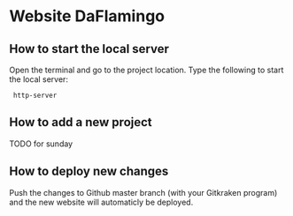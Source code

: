# Website DaFlamingo

## How to start the local server

Open the terminal and go to the project location. Type the following to start the local server:

```shell
 http-server
```

## How to add a new project

TODO for sunday

## How to deploy new changes

Push the changes to Github master branch (with your Gitkraken program) and the new website will automaticly be deployed. 
